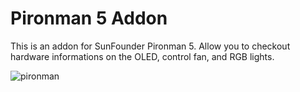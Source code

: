 # Pironman 5 Addon

This is an addon for SunFounder Pironman 5. Allow you to checkout hardware informations on the OLED, control fan, and RGB lights.

![pironman](https://raw.githubusercontent.com/sunfounder/home-assistant-addon/main/pironman5/img/pironman5.jpg)
